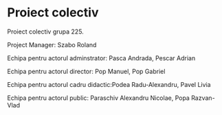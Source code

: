 Proiect colectiv
================

Proiect colectiv grupa 225. 

Project Manager: Szabo Roland

Echipa pentru actorul adminstrator: Pasca Andrada, Pescar Adrian

Echipa pentru actorul director: Pop Manuel, Pop Gabriel

Echipa pentru actorul cadru didactic:Podea Radu-Alexandru, Pavel Livia

Echipa pentru actorul public: Paraschiv Alexandru Nicolae, Popa Razvan-Vlad

